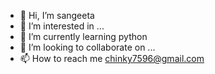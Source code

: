 - 👋 Hi, I’m sangeeta
- 👀 I’m interested in ...
- 🌱 I’m currently learning python
- 💞️ I’m looking to collaborate on ...
- 📫 How to reach me chinky7596@gmail.com

<!---
sangeeta/nsitsangeeta is a ✨ special ✨ repository because its `README.md` (this file) appears on your GitHub profile.
You can click the Preview link to take a look at your changes.
--->
